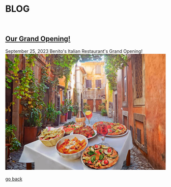 # **BLOG**

<br>

## [Our Grand Opening!](#)
September 25, 2023
Benito's Italian Restaurant's Grand Opening!
![restaurant](restaurant.jpg)
<br><br>
[go back](https://jdj25.github.io/team-c-final-group/blog)
